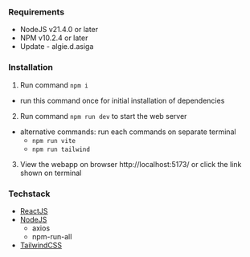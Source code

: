 ### Requirements
- NodeJS v21.4.0 or later
- NPM v10.2.4 or later
- Update - algie.d.asiga
### Installation
1. Run command ```npm i```
  - run this command once for initial installation of dependencies
2. Run command ```npm run dev``` to start the web server
  - alternative commands: run each commands on separate terminal
    - ```npm run vite```
	- ```npm run tailwind```
3. View the webapp on browser http://localhost:5173/ or click the link shown on terminal

### Techstack
- [ReactJS](https://react.dev/ "ReactJS")
- [NodeJS](https://nodejs.org/en "NodeJS")
  - axios
  - npm-run-all
- [TailwindCSS](https://tailwindcss.com/ "TailwindCSS")
